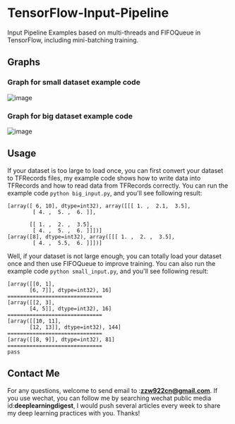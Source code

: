 # TensorFlow-Input-Pipeline
Input Pipeline Examples based on multi-threads and FIFOQueue in TensorFlow, including mini-batching training.

## Graphs

### Graph for small dataset example code
![image](https://github.com/zzw922cn/TensorFlow-Input-Pipeline/blob/master/img/small_graph.png)

### Graph for big dataset example code
![image](https://github.com/zzw922cn/TensorFlow-Input-Pipeline/blob/master/img/big_graph.png)

## Usage

If your dataset is too large to load once, you can first convert your dataset to TFRecords files, my example code shows how to write data into TFRecords and how to read data from TFRecords correctly. You can run the example code `python big_input.py`, and you'll see following result:

```
[array([ 6, 10], dtype=int32), array([[[ 1. ,  2.1,  3.5],
        [ 4. ,  5. ,  6. ]],

       [[ 1. ,  2. ,  3.5],
        [ 4. ,  5. ,  6. ]]])]
[array([8], dtype=int32), array([[[ 1. ,  2. ,  3.5],
        [ 4. ,  5.5,  6. ]]])]
```

Well, if your dataset is not large enough, you can totally load your dataset once and then use FIFOQueue to improve training. You can also run the example code `python small_input.py`, and you'll see following result:

```
[array([[0, 1],
       [6, 7]], dtype=int32), 16]
==============================
[array([[2, 3],
       [4, 5]], dtype=int32), 16]
==============================
[array([[10, 11],
       [12, 13]], dtype=int32), 144]
==============================
[array([[8, 9]], dtype=int32), 81]
==============================
pass
```

## Contact Me
For any questions, welcome to send email to :**zzw922cn@gmail.com**. If you use wechat, you can follow me by searching wechat public media id:**deeplearningdigest**, I would push several articles every week to share my deep learning practices with you. Thanks!
